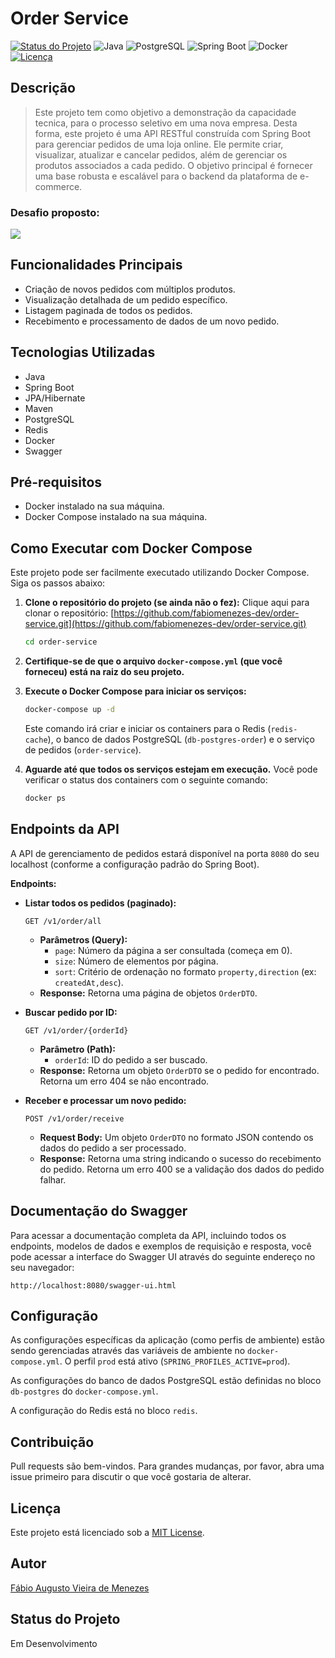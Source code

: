 # Order Service

[![Status do Projeto](https://img.shields.io/badge/Status-Em%20Desenvolvimento-yellow)](https://img.shields.io/badge/Status-Em%20Desenvolvimento-yellow)
![Java](https://img.shields.io/badge/Java-21-red)
![PostgreSQL](https://img.shields.io/badge/PostgreSQL-used-informational)
![Spring Boot](https://img.shields.io/badge/Spring%20Boot-3.4.5-brightgreen)
![Docker](https://img.shields.io/badge/Docker-enabled-blue)
[![Licença](https://img.shields.io/badge/License-MIT-yellow.svg)](https://opensource.org/licenses/MIT)

## Descrição

> Este projeto tem como objetivo a demonstração da capacidade tecnica, para o processo seletivo em uma nova empresa. Desta forma, este projeto é uma API RESTful construída com Spring Boot para gerenciar pedidos de uma loja online. Ele permite criar, visualizar, atualizar e cancelar pedidos, além de gerenciar os produtos associados a cada pedido. O objetivo principal é fornecer uma base robusta e escalável para o backend da plataforma de e-commerce.

### Desafio proposto:

<img src="src/main/resources/img/NOVO TESTE JAVA - AMBEV  (3).jpg">


## Funcionalidades Principais

* Criação de novos pedidos com múltiplos produtos.
* Visualização detalhada de um pedido específico.
* Listagem paginada de todos os pedidos.
* Recebimento e processamento de dados de um novo pedido.

## Tecnologias Utilizadas

* Java
* Spring Boot
* JPA/Hibernate
* Maven
* PostgreSQL
* Redis
* Docker
* Swagger

## Pré-requisitos

* Docker instalado na sua máquina.
* Docker Compose instalado na sua máquina.

## Como Executar com Docker Compose

Este projeto pode ser facilmente executado utilizando Docker Compose. Siga os passos abaixo:

1.  **Clone o repositório do projeto (se ainda não o fez):**
    Clique aqui para clonar o repositório: [https://github.com/fabiomenezes-dev/order-service.git](https://github.com/fabiomenezes-dev/order-service.git)
    ```bash
    cd order-service
    ```

2.  **Certifique-se de que o arquivo `docker-compose.yml` (que você forneceu) está na raiz do seu projeto.**

3.  **Execute o Docker Compose para iniciar os serviços:**
    ```bash
    docker-compose up -d
    ```
    Este comando irá criar e iniciar os containers para o Redis (`redis-cache`), o banco de dados PostgreSQL (`db-postgres-order`) e o serviço de pedidos (`order-service`).

4.  **Aguarde até que todos os serviços estejam em execução.** Você pode verificar o status dos containers com o seguinte comando:
    ```bash
    docker ps
    ```

## Endpoints da API

A API de gerenciamento de pedidos estará disponível na porta `8080` do seu localhost (conforme a configuração padrão do Spring Boot).

**Endpoints:**

* **Listar todos os pedidos (paginado):**
    ```
    GET /v1/order/all
    ```
    * **Parâmetros (Query):**
        * `page`: Número da página a ser consultada (começa em 0).
        * `size`: Número de elementos por página.
        * `sort`: Critério de ordenação no formato `property,direction` (ex: `createdAt,desc`).
    * **Response:** Retorna uma página de objetos `OrderDTO`.

* **Buscar pedido por ID:**
    ```
    GET /v1/order/{orderId}
    ```
    * **Parâmetro (Path):**
        * `orderId`: ID do pedido a ser buscado.
    * **Response:** Retorna um objeto `OrderDTO` se o pedido for encontrado. Retorna um erro 404 se não encontrado.

* **Receber e processar um novo pedido:**
    ```
    POST /v1/order/receive
    ```
    * **Request Body:** Um objeto `OrderDTO` no formato JSON contendo os dados do pedido a ser processado.
    * **Response:** Retorna uma string indicando o sucesso do recebimento do pedido. Retorna um erro 400 se a validação dos dados do pedido falhar.

## Documentação do Swagger

Para acessar a documentação completa da API, incluindo todos os endpoints, modelos de dados e exemplos de requisição e resposta, você pode acessar a interface do Swagger UI através do seguinte endereço no seu navegador:

```
http://localhost:8080/swagger-ui.html
```

## Configuração

As configurações específicas da aplicação (como perfis de ambiente) estão sendo gerenciadas através das variáveis de ambiente no `docker-compose.yml`. O perfil `prod` está ativo (`SPRING_PROFILES_ACTIVE=prod`).

As configurações do banco de dados PostgreSQL estão definidas no bloco `db-postgres` do `docker-compose.yml`.

A configuração do Redis está no bloco `redis`.

## Contribuição

Pull requests são bem-vindos. Para grandes mudanças, por favor, abra uma issue primeiro para discutir o que você gostaria de alterar.

## Licença

Este projeto está licenciado sob a [MIT License](https://opensource.org/licenses/MIT).

## Autor

[Fábio Augusto Vieira de Menezes](https://www.linkedin.com/in/fabioavmenezes/)


## Status do Projeto

Em Desenvolvimento
